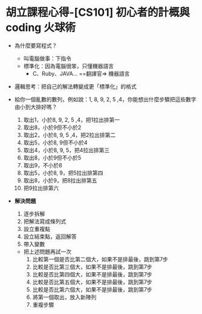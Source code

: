 # 胡立課程心得-[CS101] 初心者的計概與 coding 火球術

* 為什麼要寫程式？
    * 叫電腦做事：下指令
    * 標準化：因為電腦很笨，只懂機器語言
        * C、Ruby、JAVA... ==翻譯官=> 機器語言
* 邏輯思考：把自己的解法轉變成更「標準化」的格式

* 給你一個亂數的數列，例如說：1, 8, 9, 2, 5 ,4，你能想出什麼步驟把這些數字由小到大排好嗎？

    1. 取出1，小於8, 9, 2, 5 ,4，把1拉出排第一
    1. 取出8，小於9但不小於2
    1. 取出2，小於8, 9, 5 ,4，把2拉出排第二
    1. 取出5，小於8, 9但不小於4
    1. 取出4，小於8, 9, 5，把4拉出排第三
    1. 取出8，小於9但不小於5
    1. 取出9，不小於8
    1. 取出5，小於8, 9，把5拉出排第四
    1. 取出8，小於9，把8拉出排第五
    1. 把9拉出排第六

* **解決問題**
    1. 逐步拆解
    1. 把解法寫成條列式
    1. 設立重複點
    1. 設立結束點，返回解答
    1. 帶入變數
    * 把上述問題再試一次
        1. 比較第一個是否比第二個大，如果不是排最後，跳到第7步
        2. 比較是否比第三個大，如果不是排最後，跳到第7步
        3. 比較是否比第四個大，如果不是排最後，跳到第7步
        4. 比較是否比第五個大，如果不是排最後，跳到第7步
        5. 比較是否比第六個大，如果不是排最後，跳到第7步
        6. 將第一個取出，放入新陣列
        7. 重複步驟
